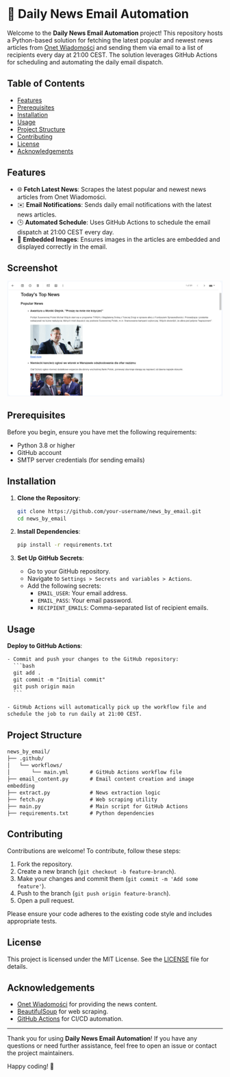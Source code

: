 
# 📰 Daily News Email Automation

Welcome to the **Daily News Email Automation** project! This repository hosts a Python-based solution for fetching the latest popular and newest news articles from [Onet Wiadomości](https://wiadomosci.onet.pl/) and sending them via email to a list of recipients every day at 21:00 CEST. The solution leverages GitHub Actions for scheduling and automating the daily email dispatch.

## Table of Contents

- [Features](#features)
- [Prerequisites](#prerequisites)
- [Installation](#installation)
- [Usage](#usage)
- [Project Structure](#project-structure)
- [Contributing](#contributing)
- [License](#license)
- [Acknowledgements](#acknowledgements)

## Features

- 🌐 **Fetch Latest News**: Scrapes the latest popular and newest news articles from Onet Wiadomości.
- ✉️ **Email Notifications**: Sends daily email notifications with the latest news articles.
- 🕒 **Automated Schedule**: Uses GitHub Actions to schedule the email dispatch at 21:00 CEST every day.
- 📸 **Embedded Images**: Ensures images in the articles are embedded and displayed correctly in the email.

## Screenshot
![alttext](gallery/image.png)

## Prerequisites

Before you begin, ensure you have met the following requirements:

- Python 3.8 or higher
- GitHub account
- SMTP server credentials (for sending emails)

## Installation

1. **Clone the Repository**:
    ```bash
    git clone https://github.com/your-username/news_by_email.git
    cd news_by_email
    ```

2. **Install Dependencies**:
    ```bash
    pip install -r requirements.txt
    ```

3. **Set Up GitHub Secrets**:
   
   - Go to your GitHub repository.
   - Navigate to `Settings > Secrets and variables > Actions`.
   - Add the following secrets:
     - `EMAIL_USER`: Your email address.
     - `EMAIL_PASS`: Your email password.
     - `RECIPIENT_EMAILS`: Comma-separated list of recipient emails.

## Usage
    
**Deploy to GitHub Actions**:

    - Commit and push your changes to the GitHub repository:
      ```bash
      git add .
      git commit -m "Initial commit"
      git push origin main
      ```

    - GitHub Actions will automatically pick up the workflow file and schedule the job to run daily at 21:00 CEST.

## Project Structure

```plaintext
news_by_email/
├── .github/
│   └── workflows/
│       └── main.yml       # GitHub Actions workflow file
├── email_content.py       # Email content creation and image embedding
├── extract.py             # News extraction logic
├── fetch.py               # Web scraping utility
├── main.py                # Main script for GitHub Actions
├── requirements.txt       # Python dependencies
```

## Contributing

Contributions are welcome! To contribute, follow these steps:

1. Fork the repository.
2. Create a new branch (`git checkout -b feature-branch`).
3. Make your changes and commit them (`git commit -m 'Add some feature'`).
4. Push to the branch (`git push origin feature-branch`).
5. Open a pull request.

Please ensure your code adheres to the existing code style and includes appropriate tests.

## License

This project is licensed under the MIT License. See the [LICENSE](LICENSE) file for details.

## Acknowledgements

- [Onet Wiadomości](https://wiadomosci.onet.pl/) for providing the news content.
- [BeautifulSoup](https://www.crummy.com/software/BeautifulSoup/bs4/doc/) for web scraping.
- [GitHub Actions](https://github.com/features/actions) for CI/CD automation.

---

Thank you for using **Daily News Email Automation**! If you have any questions or need further assistance, feel free to open an issue or contact the project maintainers.

Happy coding! 🚀
